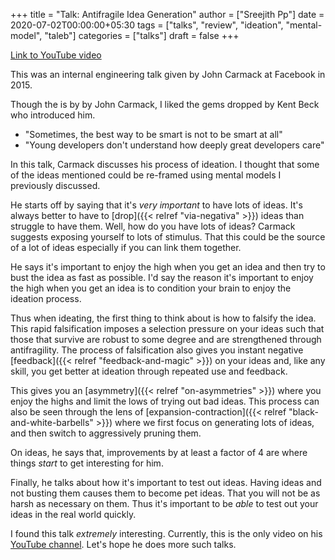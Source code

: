 +++
title = "Talk: Antifragile Idea Generation"
author = ["Sreejith Pp"]
date = 2020-07-02T00:00:00+05:30
tags = ["talks", "review", "ideation", "mental-model", "taleb"]
categories = ["talks"]
draft = false
+++

[Link to YouTube video](https://www.youtube.com/watch?v=dSCBCk4xVa0)

This was an internal engineering talk given by John Carmack at Facebook in 2015.

Though the is by by John Carmack, I liked the gems dropped by Kent Beck who introduced him.

-   "Sometimes, the best way to be smart is not to be smart at all"
-   "Young developers don't understand how deeply great developers care"

In this talk, Carmack discusses his process of ideation. I thought that some of the ideas mentioned could be re-framed using mental models I previously discussed.

He starts off by saying that it's _very important_ to have lots of ideas. It's always better to have to [drop]({{< relref "via-negativa" >}}) ideas than struggle to have them. Well, how do you have lots of ideas? Carmack suggests exposing yourself to lots of stimulus. That this could be the source of a lot of ideas especially if you can link them together.

He says it's important to enjoy the high when you get an idea and then try to bust the idea as fast as possible. I'd say the reason it's important to enjoy the high when you get an idea is to condition your brain to enjoy the ideation process.

Thus when ideating, the first thing to think about is how to falsify the idea. This rapid falsification imposes a selection pressure on your ideas such that those that survive are robust to some degree and are strengthened through antifragility. The process of falsification also gives you instant negative [feedback]({{< relref "feedback-and-magic" >}}) on your ideas and, like any skill, you get better at ideation through repeated use and feedback.

This gives you an [asymmetry]({{< relref "on-asymmetries" >}}) where you enjoy the highs and limit the lows of trying out bad ideas. This process can also be seen through the lens of [expansion-contraction]({{< relref "black-and-white-barbells" >}}) where we first focus on generating lots of ideas, and then switch to aggressively pruning them.

On ideas, he says that, improvements by at least a factor of 4 are where things _start_ to get interesting for him.

Finally, he talks about how it's important to test out ideas. Having ideas and not busting them causes them to become pet ideas. That you will not be as harsh as necessary on them. Thus it's important to be _able_ to test out your ideas in the real world quickly.

I found this talk _extremely_ interesting. Currently, this is the only video on his [YouTube channel](https://www.youtube.com/channel/UCTtZ908OWKkGNOYLwkWttRw). Let's hope he does more such talks.
